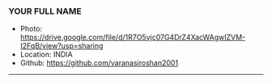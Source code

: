 ### YOUR FULL NAME
- Photo: https://drive.google.com/file/d/1R7O5vjc07G4DrZ4XacWAgwIZVM-I2FqB/view?usp=sharing
- Location: INDIA
- Github: https://github.com/varanasiroshan2001
***
